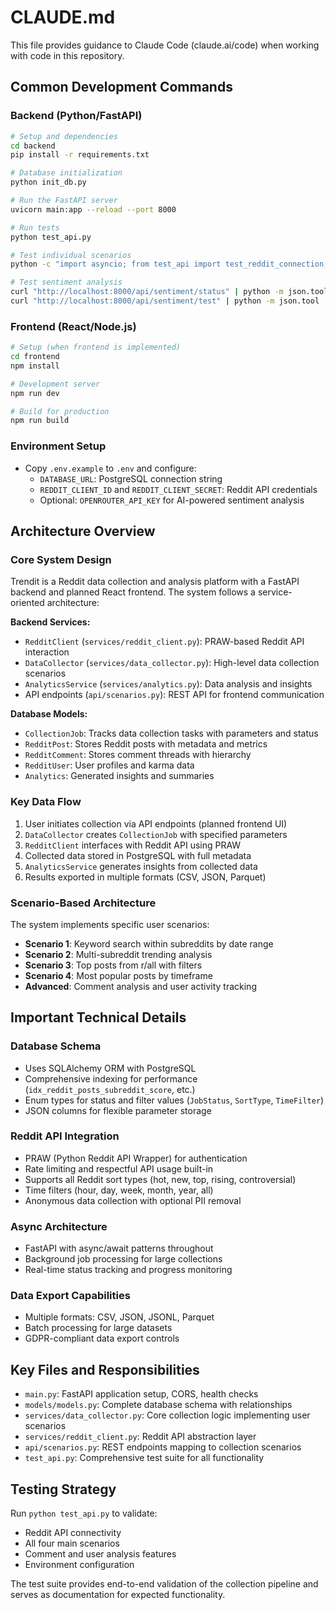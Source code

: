# CLAUDE.md

This file provides guidance to Claude Code (claude.ai/code) when working with code in this repository.

## Common Development Commands

### Backend (Python/FastAPI)
```bash
# Setup and dependencies
cd backend
pip install -r requirements.txt

# Database initialization
python init_db.py

# Run the FastAPI server
uvicorn main:app --reload --port 8000

# Run tests
python test_api.py

# Test individual scenarios
python -c "import asyncio; from test_api import test_reddit_connection; asyncio.run(test_reddit_connection())"

# Test sentiment analysis
curl "http://localhost:8000/api/sentiment/status" | python -m json.tool
curl "http://localhost:8000/api/sentiment/test" | python -m json.tool
```

### Frontend (React/Node.js)
```bash
# Setup (when frontend is implemented)
cd frontend
npm install

# Development server
npm run dev

# Build for production
npm run build
```

### Environment Setup
- Copy `.env.example` to `.env` and configure:
  - `DATABASE_URL`: PostgreSQL connection string
  - `REDDIT_CLIENT_ID` and `REDDIT_CLIENT_SECRET`: Reddit API credentials
  - Optional: `OPENROUTER_API_KEY` for AI-powered sentiment analysis

## Architecture Overview

### Core System Design
Trendit is a Reddit data collection and analysis platform with a FastAPI backend and planned React frontend. The system follows a service-oriented architecture:

**Backend Services:**
- `RedditClient` (`services/reddit_client.py`): PRAW-based Reddit API interaction
- `DataCollector` (`services/data_collector.py`): High-level data collection scenarios
- `AnalyticsService` (`services/analytics.py`): Data analysis and insights
- API endpoints (`api/scenarios.py`): REST API for frontend communication

**Database Models:**
- `CollectionJob`: Tracks data collection tasks with parameters and status
- `RedditPost`: Stores Reddit posts with metadata and metrics
- `RedditComment`: Stores comment threads with hierarchy
- `RedditUser`: User profiles and karma data
- `Analytics`: Generated insights and summaries

### Key Data Flow
1. User initiates collection via API endpoints (planned frontend UI)
2. `DataCollector` creates `CollectionJob` with specified parameters
3. `RedditClient` interfaces with Reddit API using PRAW
4. Collected data stored in PostgreSQL with full metadata
5. `AnalyticsService` generates insights from collected data
6. Results exported in multiple formats (CSV, JSON, Parquet)

### Scenario-Based Architecture
The system implements specific user scenarios:
- **Scenario 1**: Keyword search within subreddits by date range
- **Scenario 2**: Multi-subreddit trending analysis  
- **Scenario 3**: Top posts from r/all with filters
- **Scenario 4**: Most popular posts by timeframe
- **Advanced**: Comment analysis and user activity tracking

## Important Technical Details

### Database Schema
- Uses SQLAlchemy ORM with PostgreSQL
- Comprehensive indexing for performance (`idx_reddit_posts_subreddit_score`, etc.)
- Enum types for status and filter values (`JobStatus`, `SortType`, `TimeFilter`)
- JSON columns for flexible parameter storage

### Reddit API Integration
- PRAW (Python Reddit API Wrapper) for authentication
- Rate limiting and respectful API usage built-in
- Supports all Reddit sort types (hot, new, top, rising, controversial)
- Time filters (hour, day, week, month, year, all)
- Anonymous data collection with optional PII removal

### Async Architecture
- FastAPI with async/await patterns throughout
- Background job processing for large collections
- Real-time status tracking and progress monitoring

### Data Export Capabilities
- Multiple formats: CSV, JSON, JSONL, Parquet
- Batch processing for large datasets
- GDPR-compliant data export controls

## Key Files and Responsibilities

- `main.py`: FastAPI application setup, CORS, health checks
- `models/models.py`: Complete database schema with relationships
- `services/data_collector.py`: Core collection logic implementing user scenarios
- `services/reddit_client.py`: Reddit API abstraction layer
- `api/scenarios.py`: REST endpoints mapping to collection scenarios
- `test_api.py`: Comprehensive test suite for all functionality

## Testing Strategy

Run `python test_api.py` to validate:
- Reddit API connectivity
- All four main scenarios
- Comment and user analysis features
- Environment configuration

The test suite provides end-to-end validation of the collection pipeline and serves as documentation for expected functionality.